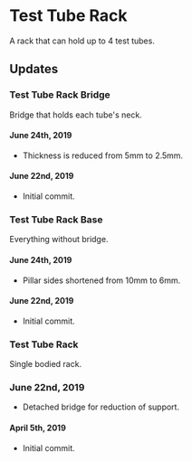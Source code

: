 # Test Tube Rack

A rack that can hold up to 4 test tubes.

## Updates

### Test Tube Rack Bridge

Bridge that holds each tube's neck.

#### June 24th, 2019
* Thickness is reduced from 5mm to 2.5mm.

#### June 22nd, 2019
* Initial commit.

### Test Tube Rack Base

Everything without bridge.

#### June 24th, 2019
* Pillar sides shortened from 10mm to 6mm.

#### June 22nd, 2019
* Initial commit.

### Test Tube Rack

Single bodied rack.

### June 22nd, 2019
* Detached bridge for reduction of support.

#### April 5th, 2019
* Initial commit.
